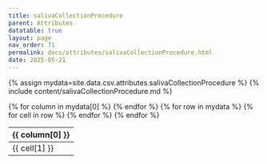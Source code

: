 ```yaml
---
title: salivaCollectionProcedure
parent: Attributes
datatable: true
layout: page
nav_order: 71
permalink: docs/attributes/salivaCollectionProcedure.html
date: 2025-05-21
---
```

{% assign mydata=site.data.csv.attributes.salivaCollectionProcedure %}
{% include content/salivaCollectionProcedure.md %}
<table id="myTable" class="display" style="width:100%">
    <thead>
    {% for column in mydata[0] %}
        <th>{{ column[0] }}</th>
    {% endfor %}
    </thead>
    <tbody>
    {% for row in mydata %}
        <tr>
        {% for cell in row %}
            <td>{{ cell[1] }}</td>
        {% endfor %}
        </tr>
    {% endfor %}
    </tbody>
</table>
<script type="text/javascript">
  $(document).ready(function () {
    $('#myTable').DataTable({
      responsive: true,
      deferRender: false,
      paging: false,
      order: [],
    });
  });
</script>
